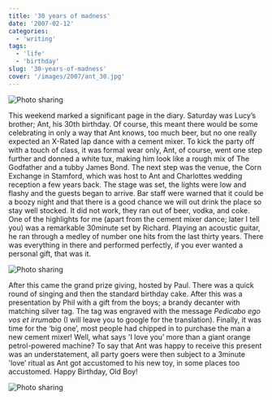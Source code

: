 ```yaml
---
title: '30 years of madness'
date: '2007-02-12'
categories:
  - 'writing'
tags:
  - 'life'
  - 'birthday'
slug: '30-years-of-madness'
cover: '/images/2007/ant_30.jpg'
---
```


![Photo sharing](/images/2007/386992434.jpg)

This weekend marked a significant page in the diary. Saturday was Lucy’s brother; Ant, his 30th birthday. Of course, this meant there would be some celebrating in only a way that Ant knows, too much beer, but no one really expected an X-Rated lap dance with a cement mixer. To kick the party off with a touch of class, it was formal wear only, Ant, of course, went one step further and donned a white tux, making him look like a rough mix of The Godfather and a tubby James Bond. The next step was the venue, the Corn Exchange in Stamford, which was host to Ant and Charlottes wedding reception a few years back. The stage was set, the lights were low and flashy and the guests began to arrive. Bar staff were warned that it could be a boozy night and that there is a good chance we will out drink the place so stay well stocked. It did not work, they ran out of beer, vodka, and coke. One of the highlights for me (apart from the cement mixer dance; later I tell you) was a remarkable 30minute set by Richard. Playing an acoustic guitar, he ran through a medley of number one hits from the last thirty years. There was everything in there and performed perfectly, if you ever wanted a personal gift, that was it.

![Photo sharing](/images/2007/386997138.jpg)

After this came the grand prize giving, hosted by Paul. There was a quick round of singing and then the standard birthday cake. After this was a presentation by Phil with a gift from the boys; a brandy decanter with matching silver tag. The tag was engraved with the message _Pedicabo ego vos et irrumabo_ (I will leave you to google for the translation). Finally, it was time for the ‘big one’, most people had chipped in to purchase the man a new cement mixer! Well, what says 'I love you’ more than a giant orange petrol-powered machine? To say that Ant was happy to receive this present was an understatement, all party goers were then subject to a 3minute 'love’ ritual as Ant got accustomed to his new toy, in some places too accustomed. Happy Birthday, Old Boy!

![Photo sharing](/images/2007/387006904.jpg)
